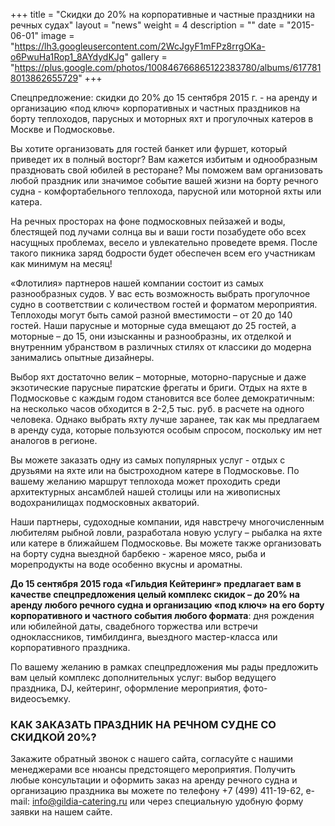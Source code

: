 +++
title = "Скидки до 20% на корпоративные и частные праздники на речных судах"
layout = "news"
weight = 4
description = ""
date = "2015-06-01"
image = "https://lh3.googleusercontent.com/2WcJgyF1mFPz8rrgOKa-o6PwuHa1Rop1_8AYdydKJg"
gallery = "https://plus.google.com/photos/100846766865122383780/albums/6177818013862655729"
+++

Спецпредложение: скидки до 20% до 15 сентября 2015 г. - на аренду и организацию «под ключ» корпоративных и частных праздников на борту теплоходов, парусных и моторных яхт и прогулочных катеров в Москве и Подмосковье.

<!--more-->

Вы хотите организовать для гостей банкет или фуршет, который приведет их в полный восторг? Вам кажется избитым и однообразным праздновать свой юбилей в ресторане? Мы поможем вам организовать любой праздник или значимое событие вашей жизни на борту речного судна - комфортабельного теплохода, парусной или моторной яхты или катера.

На речных просторах на фоне подмосковных пейзажей и воды, блестящей под лучами солнца вы и ваши гости позабудете обо всех насущных проблемах, весело и увлекательно проведете время. После такого пикника заряд бодрости будет обеспечен всем его участникам как минимум на месяц!

«Флотилия» партнеров нашей компании состоит из самых разнообразных судов.  У вас есть возможность выбрать прогулочное судно в соответствии с количеством гостей и форматом мероприятия. Теплоходы могут быть самой разной вместимости – от 20 до 140 гостей. Наши парусные и моторные суда вмещают до 25 гостей, а моторные – до 15, они изысканны и разнообразны, их отделкой и внутренним убранством в различных стилях от классики до модерна занимались опытные дизайнеры.

Выбор яхт достаточно велик – моторные, моторно-парусные и даже экзотические парусные пиратские фрегаты и бриги. Отдых на яхте в Подмосковье с каждым годом становится все более демократичным: на несколько часов обходится в 2-2,5 тыс. руб. в расчете на одного человека. Однако выбрать яхту лучше заранее, так как мы предлагаем в аренду суда, которые пользуются особым спросом, поскольку им нет аналогов в регионе.

Вы можете заказать одну из самых популярных услуг - отдых с друзьями на яхте или на быстроходном катере в Подмосковье. По вашему желанию маршрут теплохода может проходить среди архитектурных ансамблей нашей столицы или на живописных водохранилищах подмосковных акваторий.

Наши партнеры, судоходные компании, идя навстречу многочисленным любителям рыбной ловли, разработала новую услугу – рыбалка на яхте или катере в ближайшем Подмосковье. Вы можете также организовать на борту судна выездной барбекю - жареное мясо, рыба и морепродукты на воде  особенно вкусны и ароматны.

**До 15 сентября 2015 года «Гильдия Кейтеринг» предлагает вам в качестве спецпредложения целый комплекс скидок – до 20% на аренду любого речного судна и организацию «под ключ» на его борту корпоративного и частного события любого формата**: дня рождения или юбилейной даты, свадебного торжества или встречи одноклассников, тимбилдинга, выездного мастер-класса или корпоративного праздника.  

По вашему желанию в рамках спецпредложения мы рады предложить вам целый комплекс дополнительных услуг: выбор ведущего праздника, DJ, кейтеринг, оформление мероприятия, фото-видеосъемку.

### КАК ЗАКАЗАТЬ ПРАЗДНИК НА РЕЧНОМ СУДНЕ СО СКИДКОЙ 20%?

Закажите обратный звонок с нашего сайта, согласуйте с нашими менеджерами все нюансы предстоящего мероприятия.
Получить любые консультации и оформить заказ на аренду речного судна и организацию праздника вы можете по телефону +7 (499) 411-19-62, e-mail: info@gildia-catering.ru или через специальную удобную форму заявки на нашем сайте.
